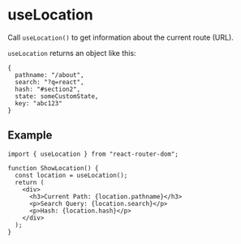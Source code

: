 
# useLocation

Call `useLocation()` to get information about the current route (URL).

`useLocation` returns an object like this:

```
{
  pathname: "/about",
  search: "?q=react",
  hash: "#section2",
  state: someCustomState,
  key: "abc123"
}
```

## Example

```
import { useLocation } from "react-router-dom";

function ShowLocation() {
  const location = useLocation();
  return (
    <div>
      <h3>Current Path: {location.pathname}</h3>
      <p>Search Query: {location.search}</p>
      <p>Hash: {location.hash}</p>
    </div>
  );
}
